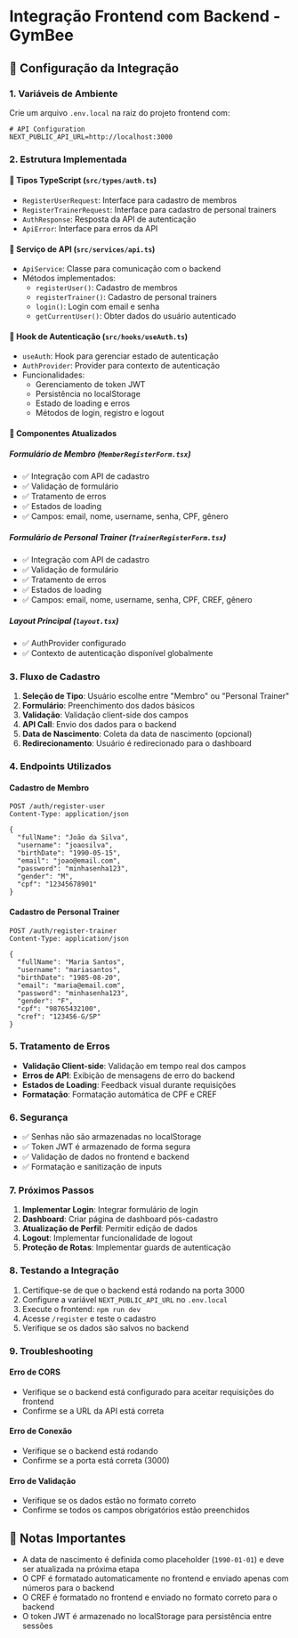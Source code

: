 # Integração Frontend com Backend - GymBee

## 🚀 Configuração da Integração

### 1. Variáveis de Ambiente

Crie um arquivo `.env.local` na raiz do projeto frontend com:

```env
# API Configuration
NEXT_PUBLIC_API_URL=http://localhost:3000
```

### 2. Estrutura Implementada

#### 📁 Tipos TypeScript (`src/types/auth.ts`)
- `RegisterUserRequest`: Interface para cadastro de membros
- `RegisterTrainerRequest`: Interface para cadastro de personal trainers
- `AuthResponse`: Resposta da API de autenticação
- `ApiError`: Interface para erros da API

#### 🔧 Serviço de API (`src/services/api.ts`)
- `ApiService`: Classe para comunicação com o backend
- Métodos implementados:
  - `registerUser()`: Cadastro de membros
  - `registerTrainer()`: Cadastro de personal trainers
  - `login()`: Login com email e senha
  - `getCurrentUser()`: Obter dados do usuário autenticado

#### 🎣 Hook de Autenticação (`src/hooks/useAuth.ts`)
- `useAuth`: Hook para gerenciar estado de autenticação
- `AuthProvider`: Provider para contexto de autenticação
- Funcionalidades:
  - Gerenciamento de token JWT
  - Persistência no localStorage
  - Estado de loading e erros
  - Métodos de login, registro e logout

#### 🎨 Componentes Atualizados

##### Formulário de Membro (`MemberRegisterForm.tsx`)
- ✅ Integração com API de cadastro
- ✅ Validação de formulário
- ✅ Tratamento de erros
- ✅ Estados de loading
- ✅ Campos: email, nome, username, senha, CPF, gênero

##### Formulário de Personal Trainer (`TrainerRegisterForm.tsx`)
- ✅ Integração com API de cadastro
- ✅ Validação de formulário
- ✅ Tratamento de erros
- ✅ Estados de loading
- ✅ Campos: email, nome, username, senha, CPF, CREF, gênero

##### Layout Principal (`layout.tsx`)
- ✅ AuthProvider configurado
- ✅ Contexto de autenticação disponível globalmente

### 3. Fluxo de Cadastro

1. **Seleção de Tipo**: Usuário escolhe entre "Membro" ou "Personal Trainer"
2. **Formulário**: Preenchimento dos dados básicos
3. **Validação**: Validação client-side dos campos
4. **API Call**: Envio dos dados para o backend
5. **Data de Nascimento**: Coleta da data de nascimento (opcional)
6. **Redirecionamento**: Usuário é redirecionado para o dashboard

### 4. Endpoints Utilizados

#### Cadastro de Membro
```http
POST /auth/register-user
Content-Type: application/json

{
  "fullName": "João da Silva",
  "username": "joaosilva",
  "birthDate": "1990-05-15",
  "email": "joao@email.com",
  "password": "minhasenha123",
  "gender": "M",
  "cpf": "12345678901"
}
```

#### Cadastro de Personal Trainer
```http
POST /auth/register-trainer
Content-Type: application/json

{
  "fullName": "Maria Santos",
  "username": "mariasantos",
  "birthDate": "1985-08-20",
  "email": "maria@email.com",
  "password": "minhasenha123",
  "gender": "F",
  "cpf": "98765432100",
  "cref": "123456-G/SP"
}
```

### 5. Tratamento de Erros

- **Validação Client-side**: Validação em tempo real dos campos
- **Erros de API**: Exibição de mensagens de erro do backend
- **Estados de Loading**: Feedback visual durante requisições
- **Formatação**: Formatação automática de CPF e CREF

### 6. Segurança

- ✅ Senhas não são armazenadas no localStorage
- ✅ Token JWT é armazenado de forma segura
- ✅ Validação de dados no frontend e backend
- ✅ Formatação e sanitização de inputs

### 7. Próximos Passos

1. **Implementar Login**: Integrar formulário de login
2. **Dashboard**: Criar página de dashboard pós-cadastro
3. **Atualização de Perfil**: Permitir edição de dados
4. **Logout**: Implementar funcionalidade de logout
5. **Proteção de Rotas**: Implementar guards de autenticação

### 8. Testando a Integração

1. Certifique-se de que o backend está rodando na porta 3000
2. Configure a variável `NEXT_PUBLIC_API_URL` no `.env.local`
3. Execute o frontend: `npm run dev`
4. Acesse `/register` e teste o cadastro
5. Verifique se os dados são salvos no backend

### 9. Troubleshooting

#### Erro de CORS
- Verifique se o backend está configurado para aceitar requisições do frontend
- Confirme se a URL da API está correta

#### Erro de Conexão
- Verifique se o backend está rodando
- Confirme se a porta está correta (3000)

#### Erro de Validação
- Verifique se os dados estão no formato correto
- Confirme se todos os campos obrigatórios estão preenchidos

## 📝 Notas Importantes

- A data de nascimento é definida como placeholder (`1990-01-01`) e deve ser atualizada na próxima etapa
- O CPF é formatado automaticamente no frontend e enviado apenas com números para o backend
- O CREF é formatado no frontend e enviado no formato correto para o backend
- O token JWT é armazenado no localStorage para persistência entre sessões
